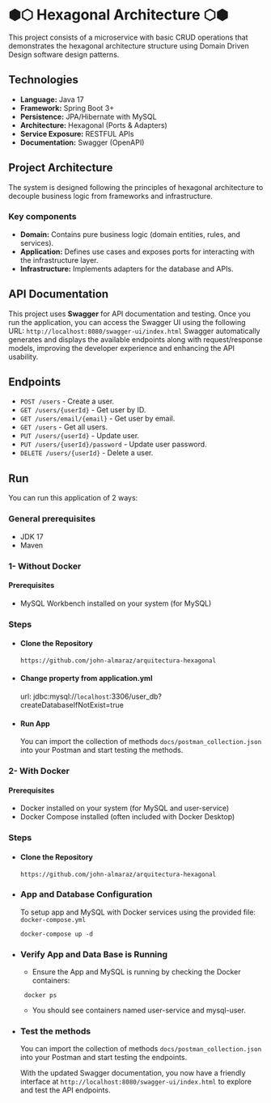 # ⬢⬡ Hexagonal Architecture ⬡⬢


This project consists of a microservice with basic CRUD operations that demonstrates the hexagonal architecture structure using Domain Driven Design software design patterns.

## Technologies
* **Language:** Java 17
* **Framework:** Spring Boot 3+
* **Persistence:** JPA/Hibernate with MySQL
* **Architecture:** Hexagonal (Ports & Adapters)
* **Service Exposure:** RESTFUL APIs
* **Documentation:** Swagger (OpenAPI)

## Project Architecture
The system is designed following the principles of hexagonal architecture to decouple business logic from frameworks and infrastructure.

### Key components
+ **Domain:** Contains pure business logic (domain entities, rules, and services).
+ **Application:** Defines use cases and exposes ports for interacting with the infrastructure layer.
+ **Infrastructure:** Implements adapters for the database and APIs.

## API Documentation
This project uses **Swagger** for API documentation and testing. Once you run the application, you can access the Swagger UI using the following URL:
`http://localhost:8080/swagger-ui/index.html`
Swagger automatically generates and displays the available endpoints along with request/response models, improving the developer experience and enhancing the API usability.


## Endpoints
+ `POST /users` - Create a user.
+ `GET /users/{userId}` - Get user by ID.
+ `GET /users/email/{email}` - Get user by email.
+ `GET /users` - Get all users.
+ `PUT /users/{userId}` - Update user.
+ `PUT /users/{userId}/password` - Update user password.
+ `DELETE /users/{userId}` - Delete a user.

## Run
You can run this application of 2 ways:
### General prerequisites
+ JDK 17
+ Maven

### 1- Without Docker
#### Prerequisites
+ MySQL Workbench installed on your system (for MySQL)

### Steps
+ #### Clone the Repository
    ```
    https://github.com/john-almaraz/arquitectura-hexagonal
    ```
+ #### Change property from application.yml
  url: jdbc:mysql://`localhost`:3306/user_db?createDatabaseIfNotExist=true
+ #### Run App
  You can import the collection of methods `docs/postman_collection.json` into your Postman and start testing the methods.
  
### 2- With Docker
#### Prerequisites
+ Docker installed on your system (for MySQL and user-service)
+ Docker Compose installed (often included with Docker Desktop)

### Steps
+ #### Clone the Repository
    ```
    https://github.com/john-almaraz/arquitectura-hexagonal
    ```
+ ### App and Database Configuration
  To setup app and MySQL with Docker services using the provided file: `docker-compose.yml`
    ```
    docker-compose up -d
    ```
+ ### Verify App and Data Base is Running
    + Ensure the App and MySQL is running by checking the Docker containers:
   ```
    docker ps
   ```
    + You should see containers named user-service and mysql-user.
+ ### Test the methods 
  You can import the collection of methods `docs/postman_collection.json` into your Postman and start testing the endpoints.
  
  With the updated Swagger documentation, you now have a friendly interface at `http://localhost:8080/swagger-ui/index.html` to explore and test the API endpoints.